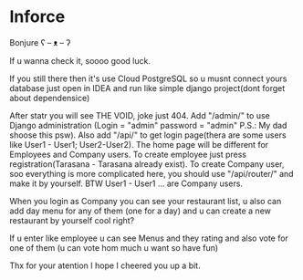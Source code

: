 # Inforce
Bonjure ʕ – ᴥ – ʔ

If u wanna check it, soooo good luck.

If you still there then it's use Cloud PostgreSQL so u musnt connect yours database just open in IDEA and run like simple django project(dont forget about dependensice)

After statr you will see THE VOID, joke just 404. Add "/admin/" to use Django administration (Login = "admin" password = "admin" P.S.: My dad shoose this psw). 
Also add "/api/" to get login page(thera are some users like User1 - User1; User2-User2). The home page will be different for Employees and Company users. To create employee just press registration(Tarasana - Tarasana already exist). 
To create Company user, soo everything is more complicated here, you should use "/api/router/" and make it by yourself. BTW User1 - User1 ... are Company users.

When you login as Company you can see your restaurant list, u also can add day menu for any of them (one for a day) and u can create a new restaurant by yourself cool right? 

If u enter like employee u can see Menus and they rating and also vote for one of them (u can vote hom much u want so have fun)

Thx for your atention I hope I cheered you up a bit.
